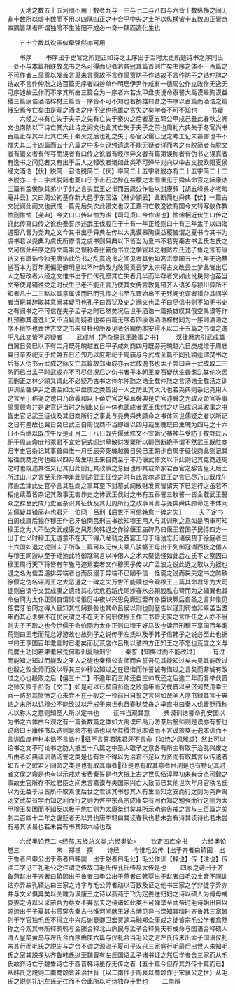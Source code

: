 <!-- { "loadSidebar": true } -->
　　天地之数五十五河图不用十数者九与一三与七二与八四与六皆十数纵横之间无非十数所以虚十数而不用以四隅四正之十合乎中央之土所以纵横皆十五数四正皆竒四隅皆耦者所谓独隂不生独阳不成必一竒一耦而造化生也

　　五十立数其说虽似牵强然亦可用

　　书序
　　书序出于史官之所题正如诗之上序出于当时太史所题诗书之序同出一处不与本篇相联故逸书之名可得而见者若各冠其篇首则亡矣书序之体不一百篇之不可作者三禹贡以发首言禹未言贡故不言作禹贡防子作诰故不言作防子之诰仲虺之诰故不言作仲虺之诰百篇无序者四咎单作明居伊尹作咸有一徳周公作立政作无逸无可序述故云作而不序其所由三篇合为一序者六若太甲盘庚说命泰誓大禹谟皋陶谟益稷三篇康诰酒诰梓材三篇皆一序皆不可不知也若扬雄曰昔之书序以百篇而酒诰之篇俄空焉今亡矣由是观之酒诰之序不空也扬雄之言失之矣学者不可不知也
　　书疑
　　六经之书有亡失于夫子之先有亡失于秦火之后者夏五郭公甲戌己丑此春秋之阙文也南陔以下诗亡其六此诗之阙文也此其亡失于夫子之前也周礼六典失于冬官尚书百篇止存其半此其亡失于秦火之后也礼之失于冬官汉儒已足之考工记未甚害也书不惟失其二十四篇而五十八篇之中多有讹舛遗逸不能无疑者详而考之有脱简者有脱文者有错文者有传写而误者有口传之讹者有经序异文者有篇第误称者有伪书之误真者有逸书之间见者又有出于后人之轻改者诸如此类不可殚举刘向以中古文挍欧阳夏侯经文酒诰【伏】脱简一召诰脱简二【伏】率简二十五字者脱亦有二十五字简二十二字脱亦二十二字此脱简也夔曰于予击石之辞在益稷之末而重见于舜典命官之际康诰三篇有孟侯朕其弟小子封之言实武王之书而云周公作诰以封康叔【胡五峰呉才老晦庵并云】又曰周公初基作新大邑于东国洛【林少頴云】此断简也舜典【伏】一篇古文犹阙此阙文也武成一篇先后失次此错文也汉王嘉曰亡敖逸欲有国今文转写敖作教恤刑惟恤【尧典】今文曰口传以恤为谧【司马贞曰今作谧也】恤谧相近伏生口传之讹此传冩口传之讹也泰誓序述武王伐殷在于十有一年正经则曰十有三年孟子以四海遏密八音为尧典之文今其书出于舜典左传以大禹谟皋陶谟益稷皆谓之夏书今其书为虞书若以尧典为虞氏所修谓之虞书则舜典以下皆当为夏书不若先秦古书孟氏左氏之文可信此经序之异文篇第之误称者张霸伪书立之学官以之射防左氏述子鱼之言有康诰又有唐诰今独无唐诰此伪书之乱真逸书之间见者其他如髙宗享国五十九年无逸蔡邕石本为百年无偏无僻明皇以不叶韵改为陂禹贡云梦太宗得古文改云土梦此皆出后人之轻改者六经之文惟书出于口传孔壁其亡失者几半而半存者又如此讹戾何也葢当文帝使晁错徃受之时伏生已老不能正言乃使其女传言教晁错齐人语多与颍川异所不知者凡十二三略以其意属读而已而孔传之书至东晋始出不无残阙讹谬者错杂其间学者当玩其辞取其意阙其疑可也孔子曰吾犹及史之阙文也孟子曰尽信书则不如无书史之有阙书之不可信在夫子孟子之时已然矣况后世乎酒诰一篇扬雄叹其俄空禹谟等作杜预称其遗逸此又不当疑而疑者也葢百篇无序者四康诰酒诰梓材同为一序则酒诰之序不俄空也晋世古文之书未显杜预所及见者张霸伪本安得不以二十五篇之书谓之逸乎凡此又皆不必疑者
　　武成辨【乃杂识武王政事之书】
　　汉律厯志引武成篇自翼日癸巳以下有二月既死魄越五日甲子咸刘商四月既旁死魄越六日庚戌燎于周庙翼日辛亥祀天于位越五日乙夘乃以庻邦祀于周庙与今武成全篇不同孔頴逹谓焚书之后有人伪书云武成之际又亡其篇故郑康成亦云武成逸书也孟子尝曰吾于武成取二三防而已当孟子时武成亦不可尽信况后之伪书者乎本朝王安石疑伏生昬耄乱其伦次因而删正之林少頴又谓此不必疑乃古书之体尔仲虺之诰全载仲虺之言汤诰全载汤之训伊训全载伊尹之语至如太甲盘庚之类皆出一人之防此其大凡也若尧典则杂记尧用人之言至于称尧之徳自乃命羲和以下葢史官之辞耳舜典是史官述舜之为政及命官等事禹贡顾命并是史官记当时之制此又自一体也武成者武王伐纣之功已成识其政事之书皆史官记武王征伐及其归商所行之事此与尧典舜典顾命之书体同世儒疑之者以所记之日有差故也翼日癸巳武王自周伐商不当即继以四月哉生魄既曰生魄为四月之十六日不当继以既戊午反是正月二十八日既先偃武修文不宜始记祷神与受防于牧野既云祀于周庙命庻邦冢君不宜始记式闾封墓散财发粟所以颠倒断絶予谓不然武王既胜商归丰史官杂记其事首曰惟一月壬辰旁死魄越翼日癸巳王朝步自周于征伐商此则记其始徃伐商之时也继以四月哉生明王来自商至于丰乃偃武修文以下此则记其克商还周之时也既述其徃又记其归此则记其政事之总目也即其载命冢君百官之辞告皇天后土所过山川之言至无作神羞此则述武王征伐之时有此言尔述武王之言已尽乃曰既戊午师逾孟津此史官卒言其胜商之事耳至下封墓式闾散财发粟皆谓天下已定行之虽若不相伦续葢皆杂记其政事无害作史之体武王伐纣之书有五泰誓三牧誓一皆全载武王誓众之辞至武成乃史官杂识其征伐及其归周所行之政事耳此与尧典舜典顾命之书体同先儒疑其错简非也君牙　伯冏　吕刑【后世不可信韩愈一碑之失】
　　夫子定书自周成康后独存穆王作君牙伯冏吕刑三书欲知穆王用人与其训刑之意如是明审可知穆王之为人不坠文武成康之风烈矣韩退之作徐偃王庙碑乃曰偃王君国子民待四方一出于仁义时穆王无道意不在天下得八龙骑之西宴王母于瑶池忘归诸侯贽于徐庭者三十六国如退之说则夫子所取三篇可以无传夫乘八骏觞王母出于列御冦谓西极之僊人与穆王同游以至于瑶池此特御冦驾言以神僊人之术大槩诡怪如此后左氏不之察因曰穆王周行天下将皆有车辙马迹焉妄者又作穆天子传以广孟浪之说此退之取以为据也退之名为信吾道排异端者也而反溺于异端不已陋乎信一怪诞之说而戾夫定书之防致徐偃之伪名诬周王之大恶退之一碑之失万世不能赎也今观穆王三篇其命君牙为大司徒则自谓守文武成康之遗绪其心忧危若蹈虎尾涉春氷必頼股肱心膂而为之辅翼也其命伯冏为太仆正则自谓怵惕惟厉中夜以兴思免厥愆至有仆臣谀厥后自圣之言非惟见任君牙伯冏之得人且知其饬躬畏咎也其命吕侯以刑也则歴告以谨刑罚恤非辜虽当耆年而其心未尝不在民反谓之不在天下何邪使穆王作三书皆无实之言所任之人亦不当则夫子不取之也今世儒于命伯冏为太仆正则曰穆王好马故也读吕刑穆王享国百年耄荒则曰王老而荒怠好游故也故列子之说传于左氏以及于韩子信韩子之说必至此也据书曰王享国百年耄言时已老矣而犹荒度作吕刑以诘四方正知王之不忘也荒度之义与荒度土功同若果耄且荒何暇训夏赎刑乎
　　秦誓【知悔过而不能改过】
　　有过而能知之知过而能改之圣人之徒也秦穆公丧师而自誓吾见其能知过矣未见其能改过也殽之败全师而没以辱其三帅穆公知过之在已悔而作誓诚有悔过之言矣而非诚有改过之心也殽败之后【僖三十二】不逾年而三帅还自三帅既还之后逾二年而复举伐晋之师又败于彭衙【文二】如是可以已矣自彭衙之败逾年而又伐晋以至济河焚舟幸王官一防想其愤愤之心未尝不在于殽之一役前日自誓之言何如哉圣人序书録其言于典诰之末所以讥穆公不能改过以示戒于来世也且春秋焚舟之举直书曰秦人伐晋贬而称人以称人之意则知圣人所以定书也
　　读书当观其意
　　典谟训诰誓命孔安国以为书之六体由今观之有一篇备数篇之体如大禹谟曰禹乃防羣后誓师则是谟亦有誓也说命曰王庸作书以诰则是命亦有诰也以至益稷洪范本谟而不言谟旅獒无逸本训而不言训盘庚梓材本诰不言诰也征不言誓君陈君牙不言命【如诗之风雅颂】然此可以论书之文不可论书之防大扺五十八篇之中圣人取予之意各有所主有取于治乱兴废之所由者如典谟训诰汤誓之类是也有世不得以为治君不足以为贤而有取其言以传逺者如五子之歌君牙冏命之类是也有取其事者征是也有取其意者吕刑是也有特记其时者文侯之命是也有以示戒劝者费秦誓是也大扺上古之世风俗淳厚初未有竒杰可録之事故史官所存不过君臣之间忠言嘉谟与夫国家兴亡大致而已其他世次年月官秩名氏以为无益于治皆所不取焉使后世之君读其书想其人有生而知之安而行之则为尧舜禹汤文武矣有学而知之利而行之则为啓中宗髙宗成康矣有困而知之勉强而行之则为太甲穆王矣困而不知反以极于危亡则为太康桀纣矣其所示劝谕告戒之言与三百篇之美刺二百四十二年之襃贬者无以异也唐李翺曰其读春秋也若未尝有诗其读诗也若未尝有易其读易也若未尝有书其知六经也哉

　　六经奥论卷二
<经部,五经总义类,六经奥论>
　　钦定四库全书
　　六经奥论卷三　　　　　　宋　郑樵　撰
　　诗经
　　今惟毛公传【出于齐者曰辕固　出于鲁者曰申公出于燕者曰韩婴　出于赵者曰毛公】毛公作训【释也】传【注也】传注二字见三礼毛公之注谓之传故曰毛氏传孔氏传易大传是也
　　四家之诗出于齐鲁燕赵出于齐者曰辕固出于鲁者曰申公出于燕者曰韩婴出于赵者曰毛公土音不同训诂亦异故孔颖达曰三家之诗字与毛公异者动以百数及证之他书三家之学非徒字异亦并与文义俱异矣以关雎为讽康王之诗以燕燕于飞为定姜送归妇之诗以硕人为傅母戒哀姜之诗以采采芣苢为蔡女不弃恶夫之诗诸如此类不可殚举至武帝时毛诗始出自以源流出于子夏其书贯穿先秦古书惟河间献王好古博见异书深知其精时齐鲁韩三家皆列于学官独毛氏不得立中兴后谢曼卿卫宏贾逵马融郑众康成之徒皆宗毛公学者翕然称之今观其书所释鸱鸮与金縢合释北山烝民与孟子合释昊天有成命与国语合释硕人清人皇矣黄鸟与左氏合而序由庚六篇与仪礼合当毛公之时左氏传未出孟子国语仪礼未甚行而毛氏之説先与之合不谓之源流子夏可乎汉兴三家盛行毛最后出世人未知毛氏之宻其説多从齐鲁韩氏迨至魏晋有左氏国语孟子诸书证之然后学者舍三家而从毛氏故齐诗亡于魏鲁诗亡于西晋韩诗虽存无传之者【五十篇今但存其外传十篇而已】从韩氏之説则二南商颂皆非治世音【以二南作于周衰以商颂作于宋襄公之世】从毛氏之説则礼记左氏无往而不合此所以毛诗独存于世也
　　二南辨
